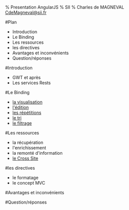 % Presentation AngularJS
% SII 
% Charles de MAGNEVAL  <CdeMagneval@sii.fr>

#Plan
  
  * Introduction
  * Le Binding
  * Les ressources
  * les directives
  * Avantages et inconvénients
  * Question/réponses
  
#Introduction
  + GWT et après
  + Les services Rests

#Le Binding
  + [la visualisation](http://plnkr.co/edit/GYDE6mhYT3WweFDCCMYp?p=preview)
  + [l'édition](http://plnkr.co/edit/z5XxZ63iZ0DajUEQZKqZ?p=preview)
  + [les répétitions]()
  + [le tri]()
  + [le filtrage]()

#Les ressources
  + la récupération
  + l'enrichissement
  + la remonté d'information
  + [le Cross Site](http://run.plnkr.co/QayFu8Gn0Sj5UctI/)

#les directives
  + le formatage
  + le concept MVC

#Avantages et inconvénients

#Question/réponses


